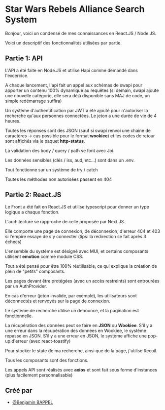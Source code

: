 
# Star Wars Rebels Alliance Search System

Bonjour, voici un condensé de mes connaissances en React.JS / Node.JS.

Voici un descriptif des fonctionnalités utilisées par partie.

## Partie 1: API

L'API a été faite en Node.JS et utilise Hapi comme demandé dans l'excercice.

A chaque lancement, l'api fait un appel aux schémas de swapi pour apporter un contenu 100% dynamique au requêtes (si demain, swapi ajoute une nouvelle catégorie, elle sera déjà disponible sans MAJ de code, un simple redémarrage suffira)

Un système d'authentification par JWT a été ajouté pour n'autoriser la recherche qu'aux personnes connectées. Le jeton a une durée de vie de 4 heures. 

Toutes les réponses sont des JSON (sauf si swapi renvoi une chaine de caractères -> cas possible pour le format **wookiee**) et les codes de retour sont affichés via le paquet **http-status**.

La validation des body / query / path se font avec Joi.

Les données sensibles (clés / iss, aud, etc...) sont dans un .env.

Tout fonctionne sur un système de try / catch

Toutes les méthodes non autorisées passent en 404




## Partie 2: React.JS

Le Front a été fait en React.JS et utilise typescript pour donner un type logique a chaque fonction.

L'architecture se rapproche de celle proposée par Next.JS.

Elle comporte une page de connexion, de déconnexion, d'erreur 404 et 403 si l'empire essaye de s'y connecter (tips: la redirection se fait après 3 échecs)

L'ensemble du système est désigné avec MUI, et certains composants utilisent **emotion** comme module CSS.

Tout a été pensé pour être 100% réutilisable, ce qui explique la création de plein de "petits" composants.

Les pages devant être protégées (avec un accès restreints) sont entrourées par un AuthProvider.

En cas d'erreur (jeton invalide, par exemple), les utilisateurs sont déconnectés et renvoyés sur la page de connexion.

Le système de recherche utilise un debounce, et la pagination est fonctionnelle.

La récupération des données peut se faire en **JSON** ou **Wookiee**. S'il y a une erreur dans la récupération des données en Wookiee, le système repasse en JSON. S'il y a une erreur en JSON, le système affiche une pop-up d'erreur (avec react-toastify)

Pour stocker le state de ma recherche, ainsi que de la page, j'utilise Recoil.

Tous les composants sont des fonctions.

Les appels API sont réalisés avec **axios** et sont fait sous forme d'instances (plus facilement personnalisable)

## Créé par

- [@Benjamin BAPPEL](https://www.github.com/errooorrrr404)


